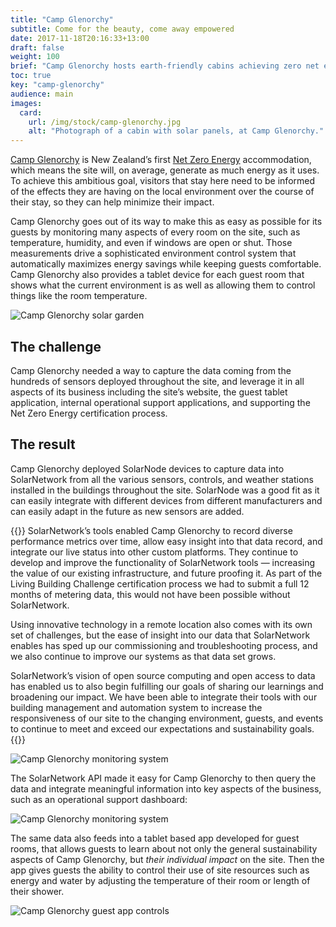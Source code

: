 ```yaml
---
title: "Camp Glenorchy"
subtitle: Come for the beauty, come away empowered
date: 2017-11-18T20:16:33+13:00
draft: false
weight: 100
brief: "Camp Glenorchy hosts earth-friendly cabins achieving zero net energy, with SolarNetwork powering the data-driven process."
toc: true
key: "camp-glenorchy"
audience: main
images:
  card:
    url: /img/stock/camp-glenorchy.jpg
    alt: "Photograph of a cabin with solar panels, at Camp Glenorchy."
---
```

[Camp Glenorchy](https://www.campglenorchy.co.nz/) is New Zealand’s first [Net Zero
Energy](https://www.theheadwaters.co.nz/sustainability/energy/net-zero-energy/) accommodation, which
means the site will, on average, generate as much energy as it uses. To achieve this ambitious goal,
visitors that stay here need to be informed of the effects they are having on the local environment
over the course of their stay, so they can help minimize their impact.

Camp Glenorchy goes out of its way to make this as easy as possible for its guests by monitoring
many aspects of every room on the site, such as temperature, humidity, and even if windows are open
or shut. Those measurements drive a sophisticated environment control system that automatically
maximizes energy savings while keeping guests comfortable. Camp Glenorchy also provides a tablet
device for each guest room that shows what the current environment is as well as allowing them to
control things like the room temperature.

![Camp Glenorchy solar garden](/img/case-studies/cgy-solar-garden-1920x1080.jpg)

## The challenge

Camp Glenorchy needed a way to capture the data coming from the hundreds of sensors deployed
throughout the site, and leverage it in all aspects of its business including the site’s website,
the guest tablet application, internal operational support applications, and supporting the Net Zero
Energy certification process.

## The result

Camp Glenorchy deployed SolarNode devices to capture data into SolarNetwork from all the various
sensors, controls, and weather stations installed in the buildings throughout the site. SolarNode
was a good fit as it can easily integrate with different devices from different manufacturers and
can easily adapt in the future as new sensors are added.

<div class="uk-margin-large-left">
{{<quote cite="Ailsa Carroll, Sustainability Coordinator">}}
SolarNetwork’s tools enabled Camp Glenorchy to record diverse performance metrics over time, allow
easy insight into that data record, and integrate our live status into other custom platforms. They
continue to develop and improve the functionality of SolarNetwork tools — increasing the value of
our existing infrastructure, and future proofing it. As part of the Living Building Challenge
certification process we had to submit a full 12 months of metering data, this would not have been
possible without SolarNetwork.

Using innovative technology in a remote location also comes with its own set of challenges, but the
ease of insight into our data that SolarNetwork enables has sped up our commissioning and
troubleshooting process, and we also continue to improve our systems as that data set grows.

SolarNetwork’s vision of open source computing and open access to data has enabled us to also begin
fulfilling our goals of sharing our learnings and broadening our impact. We have been able to
integrate their tools with our building management and automation system to increase the
responsiveness of our site to the changing environment, guests, and events to continue to meet and
exceed our expectations and sustainability goals.
{{</quote>}}
</div>

![Camp Glenorchy monitoring system](/img/case-studies/cgy-system-diagram-sn-1440-1080.png)

The SolarNetwork API made it easy for Camp Glenorchy to then query the data and integrate meaningful
information into key aspects of the business, such as an operational support dashboard:

![Camp Glenorchy monitoring system](/img/case-studies/cgy-dashboard-overview-2706-1736.png)

The same data also feeds into a tablet based app developed for guest rooms, that allows
guests to learn about not only the general sustainability aspects of Camp Glenorchy, but
_their individual impact_ on the site. Then the app gives guests the ability to control their use of
site resources such as energy and water by adjusting the temperature of their room or length of
their shower.

![Camp Glenorchy guest app controls](/img/case-studies/cgy-guest-app-controls-1920x1200.jpg)

